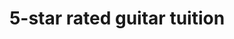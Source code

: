 ---
permalink: false
tags:
  - starRating
templateEngineOverride: md,njk
title: '5-star rated guitar tuition'
link:
  url: https://search.google.com/local/reviews?placeid=ChIJLWGHwJHEdUgR9lSrCaHDa-c
  text: As seen on Google reviews.
---